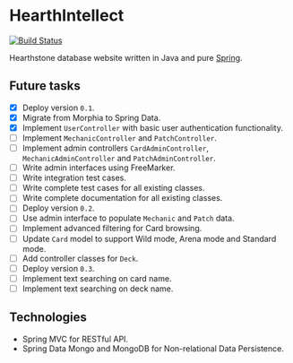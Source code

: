 # HearthIntellect

[![Build Status](https://travis-ci.org/AlphaHearth/HearthIntellect.svg?branch=master)](https://travis-ci.org/AlphaHearth/HearthIntellect)

Hearthstone database website written in Java and pure [Spring](http://spring.io/).

## Future tasks

- [x] Deploy version `0.1`.
- [x] Migrate from Morphia to Spring Data.
- [x] Implement `UserController` with basic user authentication functionality.
- [ ] Implement `MechanicController` and `PatchController`.
- [ ] Implement admin controllers `CardAdminController`, `MechanicAdminController` and `PatchAdminController`.
- [ ] Write admin interfaces using FreeMarker.
- [ ] Write integration test cases.
- [ ] Write complete test cases for all existing classes.
- [ ] Write complete documentation for all existing classes.
- [ ] Deploy version `0.2`.
- [ ] Use admin interface to populate `Mechanic` and `Patch` data.
- [ ] Implement advanced filtering for Card browsing.
- [ ] Update `Card` model to support Wild mode, Arena mode and Standard mode.
- [ ] Add controller classes for `Deck`.
- [ ] Deploy version `0.3`.
- [ ] Implement text searching on card name.
- [ ] Implement text searching on deck name.

## Technologies

- Spring MVC for RESTful API.
- Spring Data Mongo and MongoDB for Non-relational Data Persistence.